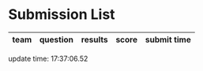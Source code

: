 # Submission List
team    | question  | results  | score | submit time
------|-----:|-----:| ----:|-----


update time: 17:37:06.52 

